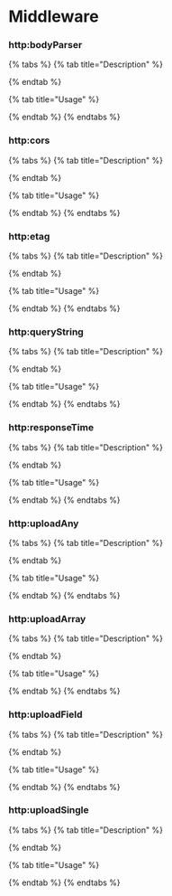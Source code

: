 # Middleware

### http:bodyParser

{% tabs %}
{% tab title="Description" %}

{% endtab %}

{% tab title="Usage" %}

{% endtab %}
{% endtabs %}

### http:cors

{% tabs %}
{% tab title="Description" %}

{% endtab %}

{% tab title="Usage" %}

{% endtab %}
{% endtabs %}

### http:etag

{% tabs %}
{% tab title="Description" %}

{% endtab %}

{% tab title="Usage" %}

{% endtab %}
{% endtabs %}

### http:queryString

{% tabs %}
{% tab title="Description" %}

{% endtab %}

{% tab title="Usage" %}

{% endtab %}
{% endtabs %}

### http:responseTime

{% tabs %}
{% tab title="Description" %}

{% endtab %}

{% tab title="Usage" %}

{% endtab %}
{% endtabs %}

### http:uploadAny

{% tabs %}
{% tab title="Description" %}

{% endtab %}

{% tab title="Usage" %}

{% endtab %}
{% endtabs %}

### http:uploadArray

{% tabs %}
{% tab title="Description" %}

{% endtab %}

{% tab title="Usage" %}

{% endtab %}
{% endtabs %}

### http:uploadField

{% tabs %}
{% tab title="Description" %}

{% endtab %}

{% tab title="Usage" %}

{% endtab %}
{% endtabs %}

### http:uploadSingle

{% tabs %}
{% tab title="Description" %}

{% endtab %}

{% tab title="Usage" %}

{% endtab %}
{% endtabs %}

